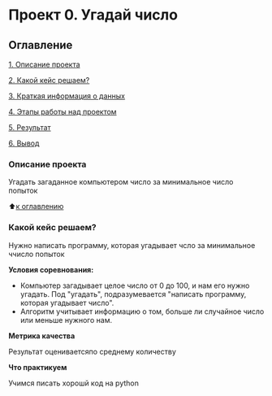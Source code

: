 # Проект 0. Угадай число

## Оглавление
[1. Описание проекта](https://github.com/DroGly/sf_ds_dro/tree/main/project_0/README.md#Описание-проекта)

[2. Какой кейс решаем?](https://github.com/DroGly/sf_ds_dro/tree/main/project_0/README.md#Какой-кейс-решаем)

[3. Краткая информация о данных](https://github.com/DroGly/sf_ds_dro/tree/main/project_0/README.md#Краткая-информация-о-данных)

[4. Этапы работы над проектом](https://github.com/DroGly/sf_ds_dro/tree/main/project_0/README.md#Этапы-работы-над-проектом)

[5. Результат](https://github.com/DroGly/sf_ds_dro/tree/main/project_0/README.md#Результат)

[6. Вывод](https://github.com/DroGly/sf_ds_dro/tree/main/project_0/README.md)

### Описание проекта
Угадать загаданное компьютером число за минимальное число попыток

:arrow_up:[к оглавлению](https://github.com/DroGly/sf_ds_dro/tree/main/project_0/README.md#Оглавление)


### Какой кейс решаем?
Нужно написать программу, которая угадывает чсло за минимальное ччисло попыток

**Условия соревнования:**
- Компьютер загадывает целое число от 0 до 100, и нам его нужно угадать. Под "угадать", подразумевается "написать программу, которая угадывает число".
- Алгоритм учитывает информацию о том, больше ли случайное число или меньше нужного нам.

**Метрика качества**

Результат оцениваетсяпо среднему количеству 

**Что практикуем**

Учимся писать хорошй код на python

